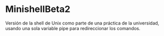 # MinishellBeta2
Versión de la shell de Unix como parte de una práctica de la universidad, usando una sola variable pipe para redireccionar los comandos.

